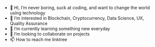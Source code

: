 - 👋 Hi, I’m never boring, suck at coding, and want to change the world using technology
- 👀 I’m interested in Blockchain, Cryptocurrency, Data Science, UX, Quality Assurance 
- 🌱 I’m currently learning something new everyday
- 💞️ I’m looking to collaborate on projects 
- 📫 How to reach me linktree 

<!---
lofisofi3/lofisofi3 is a ✨ special ✨ repository because its `README.md` (this file) appears on your GitHub profile.
You can click the Preview link to take a look at your changes.
--->
